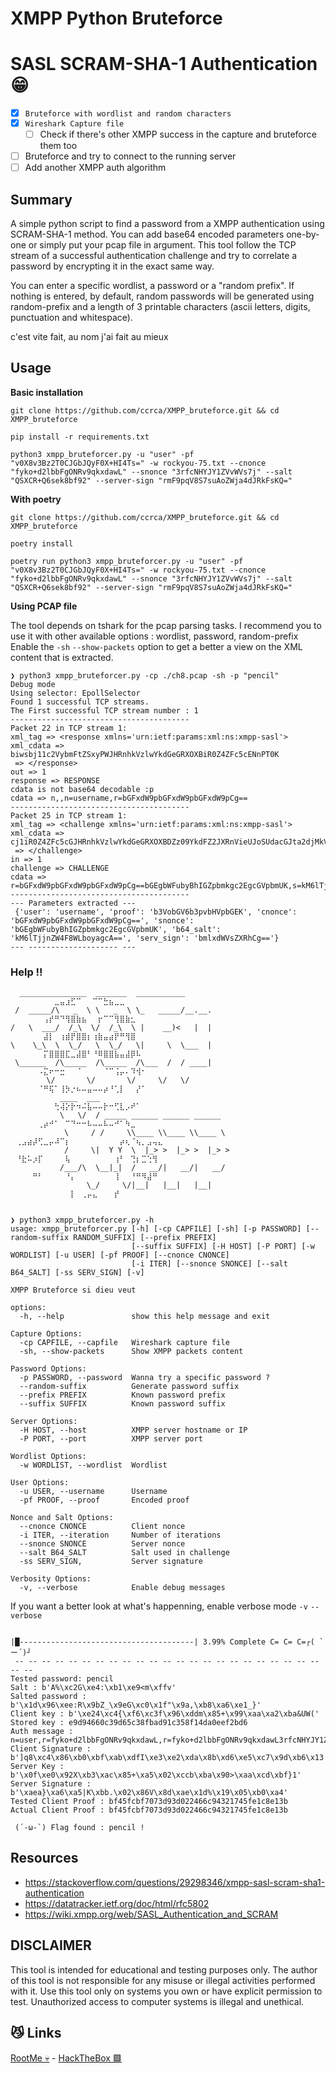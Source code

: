 # XMPP Python Bruteforce
# SASL SCRAM-SHA-1 Authentication 😁

- [x] `Bruteforce with wordlist and random characters`
- [x] `Wireshark Capture file`
    - [ ] Check if there's other XMPP success in the capture and bruteforce them too 
- [ ] Bruteforce and try to connect to the running server
- [ ] Add another XMPP auth algorithm

## Summary

A simple python script to find a password from a XMPP authentication using SCRAM-SHA-1 method. You can add base64 encoded parameters one-by-one or simply put your pcap file in argument.
This tool follow the TCP stream of a successful authentication challenge and try to correlate a password by encrypting it in the exact same way.

You can enter a specific wordlist, a password or a "random prefix". If nothing is entered, by default, random passwords will be generated using random-prefix and a length of 3 printable characters (ascii letters, digits, punctuation and whitespace).


c'est vite fait, au nom j'ai fait au mieux

## Usage

**Basic installation**
```
git clone https://github.com/ccrca/XMPP_bruteforce.git && cd XMPP_bruteforce

pip install -r requirements.txt

python3 xmpp_bruteforcer.py -u "user" -pf "v0X8v3Bz2T0CJGbJQyF0X+HI4Ts=" -w rockyou-75.txt --cnonce "fyko+d2lbbFgONRv9qkxdawL" --snonce "3rfcNHYJY1ZVvWVs7j" --salt "QSXCR+Q6sek8bf92" --server-sign "rmF9pqV8S7suAoZWja4dJRkFsKQ="
```

**With poetry**
```
git clone https://github.com/ccrca/XMPP_bruteforce.git && cd XMPP_bruteforce

poetry install

poetry run python3 xmpp_bruteforcer.py -u "user" -pf "v0X8v3Bz2T0CJGbJQyF0X+HI4Ts=" -w rockyou-75.txt --cnonce "fyko+d2lbbFgONRv9qkxdawL" --snonce "3rfcNHYJY1ZVvWVs7j" --salt "QSXCR+Q6sek8bf92" --server-sign "rmF9pqV8S7suAoZWja4dJRkFsKQ="

```

**Using PCAP file**

The tool depends on tshark for the pcap parsing tasks. I recommend you to use it with other available options : wordlist, password, random-prefix
Enable the `-sh` `--show-packets` option to get a better a view on the XML content that is extracted.
```
❯ python3 xmpp_bruteforcer.py -cp ./ch8.pcap -sh -p "pencil"
Debug mode
Using selector: EpollSelector
Found 1 successful TCP streams.
The First successful TCP stream number : 1
----------------------------------------
Packet 22 in TCP stream 1:
xml_tag => <response xmlns='urn:ietf:params:xml:ns:xmpp-sasl'>
xml_cdata => biwsbj11c2VybmFtZSxyPWJHRnhkVzlwYkdGeGRXOXBiR0Z4ZFc5cENnPT0K
 => </response>
out => 1
response => RESPONSE
cdata is not base64 decodable :p
cdata => n,,n=username,r=bGFxdW9pbGFxdW9pbGFxdW9pCg==
----------------------------------------
Packet 25 in TCP stream 1:
xml_tag => <challenge xmlns='urn:ietf:params:xml:ns:xmpp-sasl'>
xml_cdata => cj1iR0Z4ZFc5cGJHRnhkVzlwYkdGeGRXOXBDZz09YkdFZ2JXRnVieUJoSUdacGJta2djMkVnY0dWcGJtVUsscz1rTTZsVGpqblpXNEY4V0xib3lhZ2NBPT0saT00MDk2Cg==
 => </challenge>
in => 1
challenge => CHALLENGE
cdata => r=bGFxdW9pbGFxdW9pbGFxdW9pCg==bGEgbWFubyBhIGZpbmkgc2EgcGVpbmUK,s=kM6lTjjnZW4F8WLboyagcA==,i=4096
----------------------------------------
--- Parameters extracted ---
 {'user': 'username', 'proof': 'b3VobGV6b3pvbHVpbGEK', 'cnonce': 'bGFxdW9pbGFxdW9pbGFxdW9pCg==', 'snonce': 'bGEgbWFubyBhIGZpbmkgc2EgcGVpbmUK', 'b64_salt': 'kM6lTjjnZW4F8WLboyagcA==', 'serv_sign': 'bmlxdWVsZXRhCg=='}
--- -------------------- ---
```

### Help !!

```
  _______________  _______  ___________           ⠀⠀⠀⠀⠀⠀⠀⠀⣀⣤⣰⣋⠉⠀⠀⠉⠉⣓⣦⣀⣀⠀⠀⠀⠀⠀⠀⠀
 /  _____/\   _  \ \   _  \ \_   _____/__.__.     ⠀⠀⠀⠀⠀⠀⢠⡞⠛⠙⢻⣿⣷⣦⠀⠀⡖⠉⠉⢻⣿⣷⣂⠀⠀⠀⠀⠀
/   \  ___/  /_\  \/  /_\  \ |    __)<   |  |     ⠀⠀⠀⠀⠀⠀⣼⡇⠀⢰⣾⡟⣿⣿⡆⢰⣷⣤⣴⡟⠛⢻⣿⠀⠀⠀⠀⠀
\    \_\  \  \_/   \  \_/   \|     \  \___  |     ⠀⠀⠀⠀⠀⠀⡍⣿⣿⣿⣏⣀⣼⣿⠃⠘⠿⣿⣿⣧⣤⣼⡿⠧⠀⠀⠀⠀
 \______  /\_____  /\_____  /\___  /  / ____|     ⠀⠀⠀⠀⠀⠠⣍⠖⠒⣒⠀⠀⠈⠀⠀⠀⠀⠈⠉⢨⡤⠄⠹⢺⠂⠀⠀⠀
        \/       \/       \/     \/   \/          ⠀⠀⠀⠀⠀⠈⠛⢯⠁⢸⡳⡐⠦⠤⣤⠤⠤⡴⠘⢁⡇⠀⠀⡜⠁⠀⠀⠀
           ____  ___                              ⠀⠀⠀⠀⠀⠀⠀⠀⢓⢼⡕⡗⠲⠬⣧⠤⠤⡗⠒⢋⣇⡠⠞⠁⠀⠀⠀⠀
           \   \/  / _____ ______ ______ ______   ⠀⠀⠀⠀⠀⢀⡴⠚⠁⠀⠉⠙⠒⠒⠧⠤⠤⠧⠤⠚⠁⠳⣀⠀⠀⠀⠀⠀
            \     / /     \\____ \\____ \\____ \  ⠀⢀⣠⣴⡼⢋⣀⡤⠼⠉⡆⠀⠀⠀⠀⠀⠀⠀⠀⠀⡴⢆⠈⢦⡀⣠⢤⣄
            /     \|  Y Y  \  |_> >  |_> >  |_> > ⠀⠘⣗⠥⡰⡏⠀⠀⠀⠀⢧⠀⠀⠀⠀⠀⠀⠀⠀⢰⠃⠀⢙⡆⣉⢑⢻⠀
           /___/\  \__|_|  /   __/|   __/|   __/  ⠀⠀⠀⠀⠛⠃⠀⠀⠀⠀⠘⡄⠀⠀⠀⠀⠀⠀⠀⢸⠀⠀⠘⠛⠻⣼⠛⠀
                 \_/     \/|__|   |__|   |__|     ⠀⠀⠀⠀⠀⠀⠀⠀⠀⠀⠀⡇⠀⢀⡤⣄⠀⠀⠀⡞⠀⠀⠀⠀⠀⠀⠀⠀


❯ python3 xmpp_bruteforcer.py -h
usage: xmpp_bruteforcer.py [-h] [-cp CAPFILE] [-sh] [-p PASSWORD] [--random-suffix RANDOM_SUFFIX] [--prefix PREFIX]
                           [--suffix SUFFIX] [-H HOST] [-P PORT] [-w WORDLIST] [-u USER] [-pf PROOF] [--cnonce CNONCE]
                           [-i ITER] [--snonce SNONCE] [--salt B64_SALT] [-ss SERV_SIGN] [-v]

XMPP Bruteforce si dieu veut

options:
  -h, --help               show this help message and exit

Capture Options:
  -cp CAPFILE, --capfile   Wireshark capture file
  -sh, --show-packets      Show XMPP packets content

Password Options:
  -p PASSWORD, --password  Wanna try a specific password ?
  --random-suffix          Generate password suffix
  --prefix PREFIX          Known password prefix
  --suffix SUFFIX          Known password suffix

Server Options:
  -H HOST, --host          XMPP server hostname or IP
  -P PORT, --port          XMPP server port

Wordlist Options:
  -w WORDLIST, --wordlist  Wordlist

User Options:
  -u USER, --username      Username
  -pf PROOF, --proof       Encoded proof

Nonce and Salt Options:
  --cnonce CNONCE          Client nonce
  -i ITER, --iteration     Number of iterations
  --snonce SNONCE          Server nonce
  --salt B64_SALT          Salt used in challenge
  -ss SERV_SIGN,           Server signature

Verbosity Options:
  -v, --verbose            Enable debug messages

```

If you want a better look at what's happenning, enable verbose mode `-v` `--verbose`
```

|█---------------------------------------| 3.99% Complete C= C= C=┌( `ー´)┘
 -- -- -- -- -- -- -- -- -- -- -- -- -- -- -- -- -- -- -- -- -- -- -- -- --
Tested password: pencil
Salt : b'A%\xc2G\xe4:\xb1\xe9<m\xffv'
Salted password : b'\x1d\x96\xee:R\x9bZ_\x9eG\xc0\x1f"\x9a,\xb8\xa6\xe1_}'
Client key : b'\xe24\xc4{\xf6\xc3f\x96\xddm\x85+\x99\xaa\xa2\xba&UW('
Stored key : e9d94660c39d65c38fbad91c358f14da0eef2bd6
Auth message : n=user,r=fyko+d2lbbFgONRv9qkxdawL,r=fyko+d2lbbFgONRv9qkxdawL3rfcNHYJY1ZVvWVs7j,s=QSXCR+Q6sek8bf92,i=4096,c=biws,r=fyko+d2lbbFgONRv9qkxdawL3rfcNHYJY1ZVvWVs7j
Client Signature : b']q8\xc4\x86\xb0\xbf\xab\xdfI\xe3\xe2\xda\x8b\xd6\xe5\xc7\x9d\xb6\x13'
Server Key : b'\x0f\xe0\x92X\xb3\xac\x85+\xa5\x02\xccb\xba\x90>\xaa\xcd\xbf}1'
Server Signature : b'\xaea}\xa6\xa5|K\xbb.\x02\x86V\x8d\xae\x1d%\x19\x05\xb0\xa4'
Tested Client Proof : bf45fcbf7073d93d022466c94321745fe1c8e13b
Actual Client Proof : bf45fcbf7073d93d022466c94321745fe1c8e13b

 (´-ω-`) Flag found : pencil !
```

## Resources

- https://stackoverflow.com/questions/29298346/xmpp-sasl-scram-sha1-authentication
- https://datatracker.ietf.org/doc/html/rfc5802
- https://wiki.xmpp.org/web/SASL_Authentication_and_SCRAM

## DISCLAIMER
This tool is intended for educational and testing purposes only. The author of this tool is not responsible for any misuse or illegal activities performed with it. Use this tool only on systems you own or have explicit permission to test. Unauthorized access to computer systems is illegal and unethical.


## 😼 Links

[RootMe 💀](http://catleidoscope.sergethew.com/) - [HackTheBox 🟩](https://hackertyper.com/)
